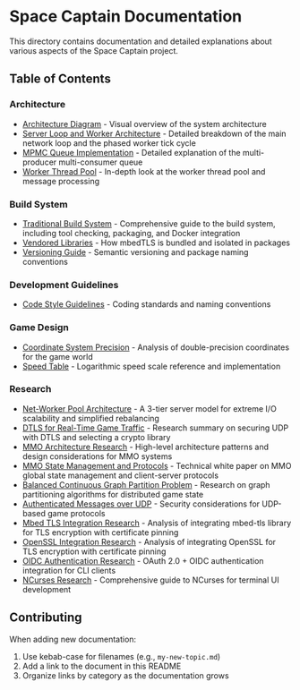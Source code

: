 # Space Captain Documentation

This directory contains documentation and detailed explanations about various aspects of the Space Captain project.

## Table of Contents

### Architecture
- [Architecture Diagram](arch.png) - Visual overview of the system architecture
- [Server Loop and Worker Architecture](main-loop.md) - Detailed breakdown of the main network loop and the phased worker tick cycle
- [MPMC Queue Implementation](mpmc-queue.md) - Detailed explanation of the multi-producer multi-consumer queue
- [Worker Thread Pool](worker-thread-pool.md) - In-depth look at the worker thread pool and message processing

### Build System
- [Traditional Build System](build-system.md) - Comprehensive guide to the build system, including tool checking, packaging, and Docker integration
- [Vendored Libraries](vendored-libraries.md) - How mbedTLS is bundled and isolated in packages
- [Versioning Guide](versioning.md) - Semantic versioning and package naming conventions

### Development Guidelines
- [Code Style Guidelines](code-style.md) - Coding standards and naming conventions

### Game Design
- [Coordinate System Precision](coordinate-precision.md) - Analysis of double-precision coordinates for the game world
- [Speed Table](speed-table.md) - Logarithmic speed scale reference and implementation

### Research
- [Net-Worker Pool Architecture](net-worker-pool-architecture.md) - A 3-tier server model for extreme I/O scalability and simplified rebalancing
- [DTLS for Real-Time Game Traffic](dtls-research.md) - Research summary on securing UDP with DTLS and selecting a crypto library
- [MMO Architecture Research](mmo-architecture-research.md) - High-level architecture patterns and design considerations for MMO systems
- [MMO State Management and Protocols](mmo-state-management-protocols.md) - Technical white paper on MMO global state management and client-server protocols
- [Balanced Continuous Graph Partition Problem](balanced-continous-graph-partition-problem.md) - Research on graph partitioning algorithms for distributed game state
- [Authenticated Messages over UDP](authenticated-messages-over-udp.md) - Security considerations for UDP-based game protocols
- [Mbed TLS Integration Research](mbed-tls-research.md) - Analysis of integrating mbed-tls library for TLS encryption with certificate pinning
- [OpenSSL Integration Research](openssl-research.md) - Analysis of integrating OpenSSL for TLS encryption with certificate pinning
- [OIDC Authentication Research](oidc-for-cli-research.md) - OAuth 2.0 + OIDC authentication integration for CLI clients
- [NCurses Research](ncurses-research.md) - Comprehensive guide to NCurses for terminal UI development

## Contributing

When adding new documentation:
1. Use kebab-case for filenames (e.g., `my-new-topic.md`)
2. Add a link to the document in this README
3. Organize links by category as the documentation grows